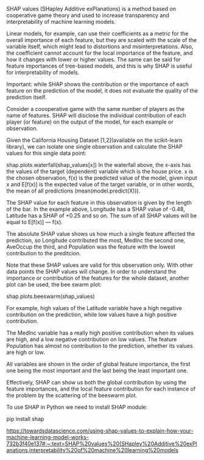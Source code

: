 SHAP values (SHapley Additive exPlanations) is a method based on cooperative game theory and used to increase transparency and interpretability of machine learning models.

Linear models, for example, can use their coefficients as a metric for the overall importance of each feature, but they are scaled with the scale of the variable itself, which might lead to distortions and misinterpretations. Also, the coefficient cannot account for the local importance of the feature, and how it changes with lower or higher values. The same can be said for feature importances of tree-based models, and this is why SHAP is useful for interpretability of models.

Important: while SHAP shows the contribution or the importance of each feature on the prediction of the model, it does not evaluate the quality of the prediction itself.

Consider a coooperative game with the same number of players as the name of features. SHAP will disclose the individual contribution of each player (or feature) on the output of the model, for each example or observation.

Given the California Housing Dataset [1,2](available on the scikit-learn library), we can isolate one single observation and calculate the SHAP values for this single data point:

shap.plots.waterfall(shap_values[x])
In the waterfall above, the x-axis has the values of the target (dependent) variable which is the house price. x is the chosen observation, f(x) is the predicted value of the model, given input x and E[f(x)] is the expected value of the target variable, or in other words, the mean of all predictions (mean(model.predict(X))).

The SHAP value for each feature in this observation is given by the length of the bar. In the example above, Longitude has a SHAP value of -0.48, Latitude has a SHAP of +0.25 and so on. The sum of all SHAP values will be equal to E[f(x)] — f(x).

The absolute SHAP value shows us how much a single feature affected the prediction, so Longitude contributed the most, MedInc the second one, AveOccup the third, and Population was the feature with the lowest contribution to the preditcion.

Note that these SHAP values are valid for this observation only. With other data points the SHAP values will change. In order to understand the importance or contribution of the features for the whole dataset, another plot can be used, the bee swarm plot:

shap.plots.beeswarm(shap_values)

For example, high values of the Latitude variable have a high negative contribution on the prediction, while low values have a high positive contribution.

The MedInc variable has a really high positive contribution when its values are high, and a low negative contribution on low values. The feature Population has almost no contribution to the prediction, whether its values are high or low.

All variables are shown in the order of global feature importance, the first one being the most important and the last being the least important one.

Effectively, SHAP can show us both the global contribution by using the feature importances, and the local feature contribution for each instance of the problem by the scattering of the beeswarm plot.

To use SHAP in Python we need to install SHAP module:

pip install shap

https://towardsdatascience.com/using-shap-values-to-explain-how-your-machine-learning-model-works-732b3f40e137#:~:text=SHAP%20values%20(SHapley%20Additive%20exPlanations,interpretability%20of%20machine%20learning%20models
